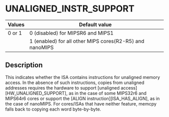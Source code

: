 # UNALIGNED_INSTR_SUPPORT

| Values | Default value |
|--------|---------------|
| 0 or 1 | 0 (disabled) for MIPSR6 and MIPS1 |
|        | 1 (enabled) for all other MIPS cores(R2-R5) and nanoMIPS |

## Description

This indicates whether the ISA contains instructions for unaligned memory
access. In the absence of such instructions, copies from unaligned addresses
requires the hardware to support [unaligned access][HW_UNALIGNED_SUPPORT],
as in the case of some MIPS32r6 and MIPS64r6 cores or support the
[ALIGN instruction][ISA_HAS_ALIGN], as in the case of nanoMIPS. For
cores/ISAs that have neither feature, memcpy falls back to copying each
word byte-by-byte.
